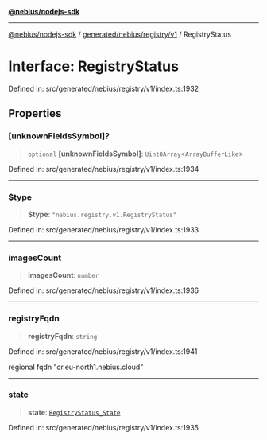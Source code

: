 [**@nebius/nodejs-sdk**](../../../../../README.md)

---

[@nebius/nodejs-sdk](../../../../../README.md) / [generated/nebius/registry/v1](../README.md) / RegistryStatus

# Interface: RegistryStatus

Defined in: src/generated/nebius/registry/v1/index.ts:1932

## Properties

### \[unknownFieldsSymbol\]?

> `optional` **\[unknownFieldsSymbol\]**: `Uint8Array`\<`ArrayBufferLike`\>

Defined in: src/generated/nebius/registry/v1/index.ts:1934

---

### $type

> **$type**: `"nebius.registry.v1.RegistryStatus"`

Defined in: src/generated/nebius/registry/v1/index.ts:1933

---

### imagesCount

> **imagesCount**: `number`

Defined in: src/generated/nebius/registry/v1/index.ts:1936

---

### registryFqdn

> **registryFqdn**: `string`

Defined in: src/generated/nebius/registry/v1/index.ts:1941

regional fqdn "cr.eu-north1.nebius.cloud"

---

### state

> **state**: [`RegistryStatus_State`](../type-aliases/RegistryStatus_State.md)

Defined in: src/generated/nebius/registry/v1/index.ts:1935
